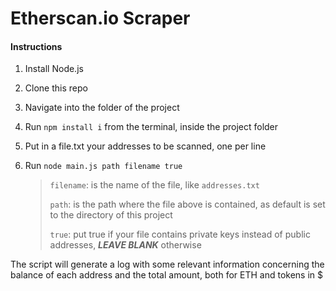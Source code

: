 # Etherscan.io Scraper

#### Instructions

1. Install Node.js

2. Clone this repo

3. Navigate into the folder of the project

4. Run `npm install i` from the terminal, inside the project folder

5. Put in a file.txt your addresses to be scanned, one per line

6. Run `node main.js path filename true`
   
   > `filename`: is the name of the file, like `addresses.txt`
   > 
   > `path`: is the path where the file above is contained, as default is set to the directory of this project
   > 
   > `true`: put true if your file contains private keys instead of public addresses, ***LEAVE BLANK*** otherwise

The script will generate a log with some relevant information concerning the balance of each address and the total amount, both for ETH and tokens in $


